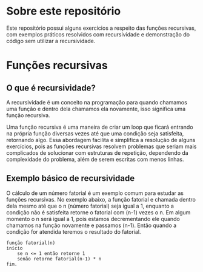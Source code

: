 # Sobre este repositório

Este repositório possui alguns exercícios a respeito das funções recursivas, com exemplos práticos resolvidos com recursividade e demonstração do código sem utilizar a recursividade.

# Funções recursivas

## O que é recursividade?

A recursividade é um conceito na programação para quando chamamos uma função e dentro dela chamamos ela novamente, isso significa uma função recursiva.

Uma função recursiva é uma maneira de criar um loop que ficará entrando na própria função diversas vezes até que uma condição seja satisfeita, retornando algo. Essa abordagem facilita e simplifica a resolução de alguns exercícios, pois as funções recursivas resolvem problemas que seriam mais complicados de solucionar com estruturas de repetição, dependendo da complexidade do problema, além de serem escritas com menos linhas.

## Exemplo básico de recursividade

O cálculo de um número fatorial é um exemplo comum para estudar as funções recursivas. No exemplo abaixo, a função fatorial e chamada dentro dela mesmo até que o n (número fatorial) seja igual a 1, enquanto a condição não é satisfeita retorne o fatorial com (n-1) vezes o n. Em algum momento o n será igual a 1, pois estamos decrementando ele quando chamamos na função novamente e passamos (n-1). Então quando a condição for atendida teremos o resultado do fatorial.

    função fatorial(n)
    início 
        se n <= 1 então retorne 1
        senão retorne fatorial(n-1) * n
    fim.
